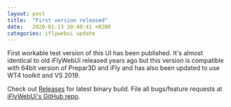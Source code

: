 ```yaml
---
layout: post
title:  "First version released"
date:   2020-01-13 20:49:41 +0200
categories: iflywebui update
---
```

First workable test version of this UI has been published. It's almost identical to old iFlyWebUi released years ago but this version is compatible with 64bit version of Prepar3D and iFly and has also been updated to use WT4 toolkit and VS 2019.

Check out [Releases][releases] for latest binary build. File all bugs/feature requests at [iFlyWebUi's GitHub repo][webui-gh].

[releases]: https://github.com/jounip/iFlyWebUi/releases
[webui-gh]:   https://github.com/jounip/iFlyWebUi
